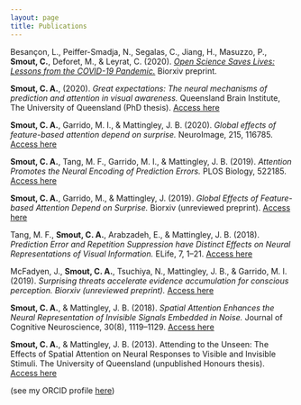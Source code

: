 ```yaml
---
layout: page
title: Publications
---
```


Besançon, L., Peiffer-Smadja, N., Segalas, C., Jiang, H., Masuzzo, P., **Smout, C.**, Deforet, M., & Leyrat, C. (2020). [*Open Science Saves Lives: Lessons from the COVID-19 Pandemic.*](https://doi.org/10.1101/2020.08.13.249847) Biorxiv preprint.

**Smout, C. A.**, (2020). *Great expectations: The neural mechanisms of prediction and attention in visual awareness.* Queensland Brain Institute, The University of Queensland (PhD thesis). [Access here](https://doi.org/10.14264/uql.2020.818)

**Smout, C. A.**, Garrido, M. I., & Mattingley, J. B. (2020). *Global effects of feature-based attention depend on surprise.* NeuroImage, 215, 116785. [Access here](https://doi.org/10.1016/j.neuroimage.2020.116785)

**Smout, C. A.**, Tang, M. F., Garrido, M. I., & Mattingley, J. B. (2019). *Attention Promotes the Neural Encoding of Prediction Errors.* PLOS Biology, 522185. [Access here](https://doi.org/10.1371/journal.pbio.2006812)

**Smout, C. A.**, Garrido, M., & Mattingley, J. (2019). *Global Effects of Feature-based Attention Depend on Surprise.* Biorxiv (unreviewed preprint). [Access here](http://doi.org/10.1101/747204)

Tang, M. F., **Smout, C. A.**, Arabzadeh, E., & Mattingley, J. B. (2018). *Prediction Error and Repetition Suppression have Distinct Effects on Neural Representations of Visual Information.* ELife, 7, 1–21. [Access here](http://doi.org/10.7554/eLife.33123)

McFadyen, J., **Smout, C. A.**, Tsuchiya, N., Mattingley, J. B., & Garrido, M. I. (2019). *Surprising threats accelerate evidence accumulation for conscious perception. Biorxiv (unreviewed preprint).* [Access here](https://doi.org/10.1101/525519)

**Smout, C. A.**, & Mattingley, J. B. (2018). *Spatial Attention Enhances the Neural Representation of Invisible Signals Embedded in Noise.* Journal of Cognitive Neuroscience, 30(8), 1119–1129. [Access here](http://www.doi.org/10.1101/102731)

**Smout, C. A.**, & Mattingley, J. B. (2013). Attending to the Unseen: The Effects of Spatial Attention on Neural Responses to Visible and Invisible Stimuli. The University of Queensland (unpublished Honours thesis). [Access here](https://doi.org/10.14264/uql.2020.818)

(see my ORCID profile [here](https://orcid.org/0000-0003-1144-3272))
